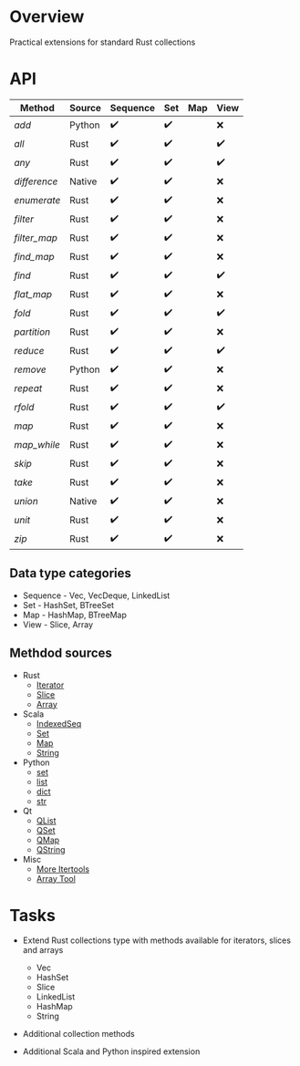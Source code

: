 # Overview

Practical extensions for standard Rust collections


# API

| Method       | Source | Sequence           | Set                | Map | View               |
|--------------|--------|--------------------|--------------------|-----|--------------------|
| *add*        | Python | :heavy_check_mark: | :heavy_check_mark: |     | :x:                |
| *all*        | Rust   | :heavy_check_mark: | :heavy_check_mark: |     | :heavy_check_mark: |
| *any*        | Rust   | :heavy_check_mark: | :heavy_check_mark: |     | :heavy_check_mark: |
| *difference* | Native | :heavy_check_mark: | :heavy_check_mark: |     | :x:                |
| *enumerate*  | Rust   | :heavy_check_mark: | :heavy_check_mark: |     | :x:                |
| *filter*     | Rust   | :heavy_check_mark: | :heavy_check_mark: |     | :x:                |
| *filter_map* | Rust   | :heavy_check_mark: | :heavy_check_mark: |     | :x:                |
| *find_map*   | Rust   | :heavy_check_mark: | :heavy_check_mark: |     | :x:                |
| *find*       | Rust   | :heavy_check_mark: | :heavy_check_mark: |     | :heavy_check_mark: |
| *flat_map*   | Rust   | :heavy_check_mark: | :heavy_check_mark: |     | :x:                |
| *fold*       | Rust   | :heavy_check_mark: | :heavy_check_mark: |     | :heavy_check_mark: |
| *partition*  | Rust   | :heavy_check_mark: | :heavy_check_mark: |     | :x:                |
| *reduce*     | Rust   | :heavy_check_mark: | :heavy_check_mark: |     | :heavy_check_mark: |
| *remove*     | Python | :heavy_check_mark: | :heavy_check_mark: |     | :x:                |
| *repeat*     | Rust   | :heavy_check_mark: | :heavy_check_mark: |     | :x:                |
| *rfold*      | Rust   | :heavy_check_mark: | :heavy_check_mark: |     | :heavy_check_mark: |
| *map*        | Rust   | :heavy_check_mark: | :heavy_check_mark: |     | :x:                |
| *map_while*  | Rust   | :heavy_check_mark: | :heavy_check_mark: |     | :x:                |
| *skip*       | Rust   | :heavy_check_mark: | :heavy_check_mark: |     | :x:                |
| *take*       | Rust   | :heavy_check_mark: | :heavy_check_mark: |     | :x:                |
| *union*      | Native | :heavy_check_mark: | :heavy_check_mark: |     | :x:                |
| *unit*       | Rust   | :heavy_check_mark: | :heavy_check_mark: |     | :x:                |
| *zip*        | Rust   | :heavy_check_mark: | :heavy_check_mark: |     | :x:                |

## Data type categories

- Sequence - Vec, VecDeque, LinkedList
- Set - HashSet, BTreeSet
- Map - HashMap, BTreeMap
- View - Slice, Array

## Methdod sources

- Rust
  - [Iterator](https://doc.rust-lang.org/std/iter/trait.Iterator.html)
  - [Slice](https://doc.rust-lang.org/std/primitive.slice.html)
  - [Array](https://doc.rust-lang.org/std/primitive.array.html)
- Scala
  - [IndexedSeq](https://www.scala-lang.org/api/3.3.1/scala/collection/immutable/IndexedSeq.html)
  - [Set](https://www.scala-lang.org/api/3.3.1/scala/collection/immutable/Set.html)
  - [Map](https://www.scala-lang.org/api/3.3.1/scala/collection/immutable/Map.html)
  - [String](https://www.scala-lang.org/api/3.3.1/scala/collection/StringOps.html)
- Python
  - [set](https://python-reference.readthedocs.io/en/latest/docs/sets/index.html)
  - [list](https://python-reference.readthedocs.io/en/latest/docs/list/index.html)
  - [dict](https://python-reference.readthedocs.io/en/latest/docs/dict/index.html)
  - [str](https://python-reference.readthedocs.io/en/latest/docs/str/index.html)
- Qt
  - [QList](https://doc.qt.io/qt-6/qlist.html)
  - [QSet](https://doc.qt.io/qt-6/qset.html)
  - [QMap](https://doc.qt.io/qt-6/qmap.html)
  - [QString](https://doc.qt.io/qt-6/qstring.htm)
- Misc
  - [More Itertools](https://more-itertools.readthedocs.io/en/stable/api.html)
  - [Array Tool](https://github.com/danielpclark/array_tool/tree/master)

# Tasks

- Extend Rust collections type with methods available for iterators, slices and arrays
  - Vec
  - HashSet
  - Slice
  - LinkedList
  - HashMap
  - String


- Additional collection methods


- Additional Scala and Python inspired extension
